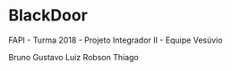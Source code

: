 # BlackDoor

FAPI - Turma 2018 - Projeto Integrador II - Equipe Vesúvio

Bruno
Gustavo
Luiz
Robson
Thiago